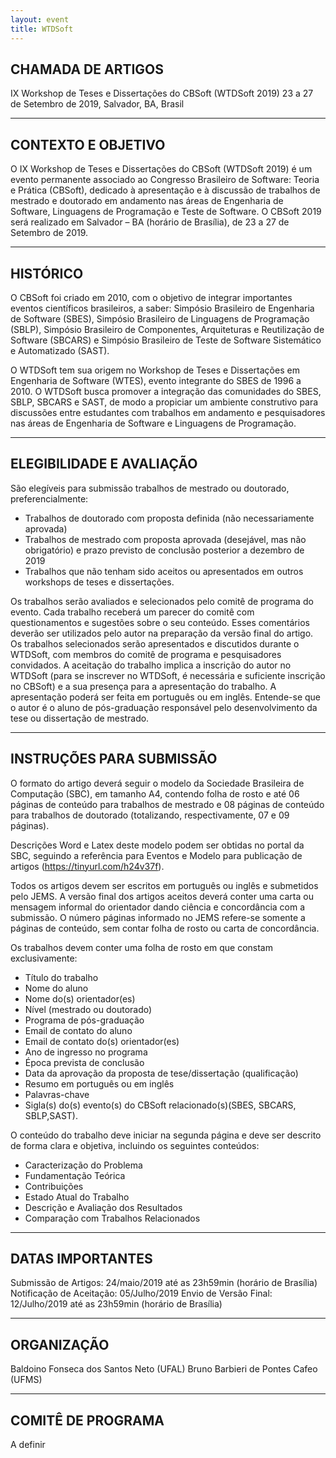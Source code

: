 ```yaml
---
layout: event
title: WTDSoft
---
```


## CHAMADA DE ARTIGOS

IX Workshop de Teses e Dissertações do CBSoft (WTDSoft 2019)
23 a 27 de Setembro de 2019, Salvador, BA, Brasil

---

## CONTEXTO E OBJETIVO

O IX Workshop de Teses e Dissertações do CBSoft (WTDSoft 2019) é um evento permanente associado ao Congresso Brasileiro de Software: Teoria e Prática (CBSoft), dedicado à apresentação e à discussão de trabalhos de mestrado e doutorado em andamento nas áreas de Engenharia de Software, Linguagens de Programação e Teste de Software. O CBSoft 2019 será realizado em Salvador – BA (horário de Brasília), de 23 a 27 de Setembro de 2019.

---

## HISTÓRICO

O CBSoft foi criado em 2010, com o objetivo de integrar importantes eventos científicos brasileiros, a saber: Simpósio Brasileiro de Engenharia de Software (SBES), Simpósio Brasileiro de Linguagens de Programação (SBLP), Simpósio Brasileiro de Componentes, Arquiteturas e Reutilização de Software (SBCARS) e Simpósio Brasileiro de Teste de Software Sistemático e Automatizado (SAST).

O WTDSoft tem sua origem no Workshop de Teses e Dissertações em Engenharia de Software (WTES), evento integrante do SBES de 1996 a 2010. O WTDSoft busca promover a integração das comunidades do SBES, SBLP, SBCARS e SAST, de modo a propiciar um ambiente construtivo para discussões entre estudantes com trabalhos em andamento e pesquisadores nas áreas de Engenharia de Software e Linguagens de Programação.

---

## ELEGIBILIDADE E AVALIAÇÃO

São elegíveis para submissão trabalhos de mestrado ou doutorado, preferencialmente:
- Trabalhos de doutorado com proposta definida (não necessariamente aprovada)
- Trabalhos de mestrado com proposta aprovada (desejável, mas não obrigatório) e prazo previsto de conclusão posterior a dezembro de 2019
- Trabalhos que não tenham sido aceitos ou apresentados em outros workshops de teses e dissertações.

Os trabalhos serão avaliados e selecionados pelo comitê de programa do evento. Cada trabalho receberá um parecer do comitê com questionamentos e sugestões sobre o seu conteúdo. Esses comentários deverão ser utilizados pelo autor na preparação da versão final do artigo. Os trabalhos selecionados serão apresentados e discutidos durante o WTDSoft, com membros do comitê de programa e pesquisadores convidados. A aceitação do trabalho implica a inscrição do autor no WTDSoft (para se inscrever no WTDSoft, é necessária e suficiente inscrição no CBSoft) e a sua presença para a apresentação do trabalho. A apresentação poderá ser feita em português ou em inglês. Entende-se que o autor é o aluno de pós-graduação responsável pelo desenvolvimento da tese ou dissertação de mestrado.

---

## INSTRUÇÕES PARA SUBMISSÃO

O formato do artigo deverá seguir o modelo da Sociedade Brasileira de Computação (SBC), em tamanho A4, contendo folha de rosto e até 06 páginas de conteúdo para trabalhos de mestrado e 08 páginas de conteúdo para trabalhos de doutorado (totalizando, respectivamente, 07 e 09 páginas).

Descrições Word e Latex deste modelo podem ser obtidas no portal da SBC, seguindo a referência para Eventos e Modelo para publicação de artigos (https://tinyurl.com/h24v37f).

Todos os artigos devem ser escritos em português ou inglês e submetidos pelo JEMS. A versão final dos artigos aceitos deverá conter uma carta ou mensagem informal do orientador dando ciência e concordância com a submissão. O número páginas informado no JEMS refere-se somente a páginas de conteúdo, sem contar folha de rosto ou carta de concordância.

Os trabalhos devem conter uma folha de rosto em que constam exclusivamente:
- Título do trabalho
- Nome do aluno
- Nome do(s) orientador(es)
- Nível (mestrado ou doutorado)
- Programa de pós-graduação
- Email de contato do aluno
- Email de contato do(s) orientador(es)
- Ano de ingresso no programa
- Época prevista de conclusão
- Data da aprovação da proposta de tese/dissertação (qualificação)
- Resumo em português ou em inglês
- Palavras-chave
- Sigla(s) do(s) evento(s) do CBSoft relacionado(s)(SBES, SBCARS, SBLP,SAST).

O conteúdo do trabalho deve iniciar na segunda página e deve ser descrito de forma clara e objetiva, incluindo os seguintes conteúdos:
- Caracterização do Problema
- Fundamentação Teórica
- Contribuições
- Estado Atual do Trabalho
- Descrição e Avaliação dos Resultados
- Comparação com Trabalhos Relacionados

---

## DATAS IMPORTANTES
Submissão de Artigos: 24/maio/2019 até as 23h59min (horário de Brasília)
Notificação de Aceitação: 05/Julho/2019
Envio de Versão Final: 12/Julho/2019 até as 23h59min (horário de Brasília)

---

## ORGANIZAÇÃO
Baldoino Fonseca dos Santos Neto (UFAL)
Bruno Barbieri de Pontes Cafeo (UFMS)

---

## COMITÊ DE PROGRAMA
A definir